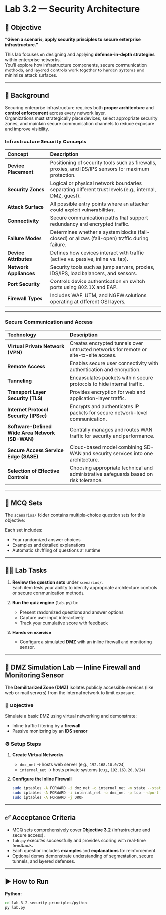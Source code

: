 # Lab 3.2 — Security Architecture

## 🎯 Objective
**“Given a scenario, apply security principles to secure enterprise infrastructure.”**

This lab focuses on designing and applying **defense-in-depth strategies** within enterprise networks.  
You’ll explore how infrastructure components, secure communication methods, and layered controls work together to harden systems and minimize attack surfaces.

---

## 📖 Background

Securing enterprise infrastructure requires both **proper architecture** and **control enforcement** across every network layer.  
Organizations must strategically place devices, select appropriate security zones, and maintain secure communication channels to reduce exposure and improve visibility.

### Infrastructure Security Concepts

| Concept | Description |
|:--|:--|
| **Device Placement** | Positioning of security tools such as firewalls, proxies, and IDS/IPS sensors for maximum protection. |
| **Security Zones** | Logical or physical network boundaries separating different trust levels (e.g., internal, DMZ, guest). |
| **Attack Surface** | All possible entry points where an attacker could exploit vulnerabilities. |
| **Connectivity** | Secure communication paths that support redundancy and encrypted traffic. |
| **Failure Modes** | Determines whether a system blocks (fail-closed) or allows (fail-open) traffic during failure. |
| **Device Attributes** | Defines how devices interact with traffic (active vs. passive, inline vs. tap). |
| **Network Appliances** | Security tools such as jump servers, proxies, IDS/IPS, load balancers, and sensors. |
| **Port Security** | Controls device authentication on switch ports using 802.1X and EAP. |
| **Firewall Types** | Includes WAF, UTM, and NGFW solutions operating at different OSI layers. |

---

### Secure Communication and Access

| Technology | Description |
|:--|:--|
| **Virtual Private Network (VPN)** | Creates encrypted tunnels over untrusted networks for remote or site-to-site access. |
| **Remote Access** | Enables secure user connectivity with authentication and encryption. |
| **Tunneling** | Encapsulates packets within secure protocols to hide internal traffic. |
| **Transport Layer Security (TLS)** | Provides encryption for web and application-layer traffic. |
| **Internet Protocol Security (IPSec)** | Encrypts and authenticates IP packets for secure network-level communication. |
| **Software-Defined Wide Area Network (SD-WAN)** | Centrally manages and routes WAN traffic for security and performance. |
| **Secure Access Service Edge (SASE)** | Cloud-based model combining SD-WAN and security services into one architecture. |
| **Selection of Effective Controls** | Choosing appropriate technical and administrative safeguards based on risk tolerance. |

---

## 🧩 MCQ Sets

The `scenarios/` folder contains multiple-choice question sets for this objective:

Each set includes:
- Four randomized answer choices  
- Examples and detailed explanations  
- Automatic shuffling of questions at runtime  

---

## 🧑‍💻 Lab Tasks

1. **Review the question sets** under `scenarios/`.  
   Each item tests your ability to identify appropriate architecture controls or secure communication methods.

2. **Run the quiz engine** (`lab.py`) to:  
   - Present randomized questions and answer options  
   - Capture user input interactively  
   - Track your cumulative score with feedback  

3. **Hands on exercise**  
   - Configure a simulated **DMZ** with an inline firewall and monitoring sensor.  
---

## 🧱 DMZ Simulation Lab — Inline Firewall and Monitoring Sensor

The **Demilitarized Zone (DMZ)** isolates publicly accessible services (like web or mail servers) from the internal network to limit exposure.

### 🧰 Objective
Simulate a basic DMZ using virtual networking and demonstrate:
- Inline traffic filtering by a **firewall**
- Passive monitoring by an **IDS sensor**

### ⚙️ Setup Steps
1. **Create Virtual Networks**  
   - `dmz_net` → hosts web server (e.g., `192.168.10.0/24`)  
   - `internal_net` → hosts private systems (e.g., `192.168.20.0/24`)  

2. **Configure the Inline Firewall**
   ```bash
   sudo iptables -A FORWARD -i dmz_net -o internal_net -m state --state ESTABLISHED,RELATED -j ACCEPT
   sudo iptables -A FORWARD -i internal_net -o dmz_net -p tcp --dport 443 -j ACCEPT
   sudo iptables -A FORWARD -j DROP

---

## ✅ Acceptance Criteria

- MCQ sets comprehensively cover **Objective 3.2** (infrastructure and secure access).  
- `lab.py` executes successfully and provides scoring with real-time feedback.  
- Each question includes **examples** and **explanations** for reinforcement.  
- Optional demos demonstrate understanding of segmentation, secure tunnels, and layered defenses.  

---

## ▶️ How to Run

**Python:**
```bash
cd lab-3-2-security-principles/python
py lab.py